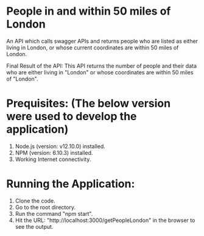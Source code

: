 # People in and within 50 miles of London
An API which calls swagger APIs and returns people who are listed as either living in London, or whose current coordinates are within 50 miles of London.

Final Result of the API:
This API returns the number of people and their data who are either living in "London" or whose coordinates are within 50 miles of "London".

# Prequisites: (The below version were used to develop the application)
1. Node.js (version: v12.10.0) installed.
2. NPM (version: 6.10.3) installed.
3. Working Internet connectivity.

# Running the Application:
1. Clone the code.
2. Go to the root directory.
3. Run the command "npm start".
4. Hit the URL: "http://localhost:3000/getPeopleLondon" in the browser to see the output.
